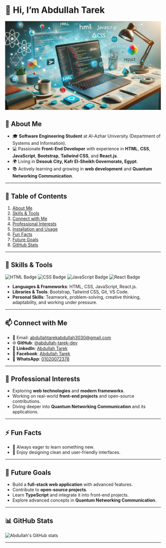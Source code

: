# 👋 Hi, I’m Abdullah Tarek

![My Photo](https://github.com/abdullah-tarek-dev/abdullah-tarek-dev/blob/main/image.jpg)

## 🌟 About Me
- 🎓 **Software Engineering Student** at Al-Azhar University (Department of Systems and Information).
- 💻 Passionate **Front-End Developer** with experience in **HTML**, **CSS**, **JavaScript**, **Bootstrap**, **Tailwind CSS**, and **React.js**.
- 🌍 Living in **Desouk City, Kafr El-Sheikh Governorate, Egypt**.
- 📚 Actively learning and growing in **web development** and **Quantum Networking Communication**.

---

## 📑 Table of Contents
1. [About Me](#-about-me)
2. [Skills & Tools](#-skills--tools)
3. [Connect with Me](#-connect-with-me)
4. [Professional Interests](#-professional-interests)
5. [Installation and Usage](#-installation-and-usage)
6. [Fun Facts](#-fun-facts)
7. [Future Goals](#-future-goals)
8. [GitHub Stats](#-github-stats)

---

## 🔧 Skills & Tools
![HTML Badge](https://img.shields.io/badge/HTML-5-orange)
![CSS Badge](https://img.shields.io/badge/CSS-3-blue)
![JavaScript Badge](https://img.shields.io/badge/JavaScript-ES6-yellow)
![React Badge](https://img.shields.io/badge/React-17-blue)

- **Languages & Frameworks**: HTML, CSS, JavaScript, React.js.
- **Libraries & Tools**: Bootstrap, Tailwind CSS, Git, VS Code.
- **Personal Skills**: Teamwork, problem-solving, creative thinking, adaptability, and working under pressure.

---

## 📫 Connect with Me
- 📧 Email: abdullahtarekabdullah3030@gmail.com
- 🌐 **GitHub**: [@abdullah-tarek-dev](https://github.com/abdullah-tarek-dev)
- 💼 **LinkedIn**: [Abdullah Tarek](https://www.linkedin.com/in/abdullah-tarek-946aa6335?utm_source=share&utm_campaign=share_via&utm_content=profile&utm_medium=android_app)
- 📘 **Facebook**: [Abdullah Tarek](https://www.facebook.com/profile.php?id=61565379813656&mibextid=ZbWKwL)
- 📱 **WhatsApp**: [01020072378](https://wa.me/01020072378)

---

## 🎯 Professional Interests
- Exploring **web technologies** and **modern frameworks**.
- Working on real-world **front-end projects** and open-source contributions.
- Diving deeper into **Quantum Networking Communication** and its applications.

---

## ⚡ Fun Facts
- 🚀 Always eager to learn something new.
- 🎨 Enjoy designing clean and user-friendly interfaces.

---

## 🚀 Future Goals
- Build a **full-stack web application** with advanced features.
- Contribute to **open-source projects**.
- Learn **TypeScript** and integrate it into front-end projects.
- Explore advanced concepts in **Quantum Networking Communication**.

---

## 📊 GitHub Stats
![Abdullah's GitHub stats](https://github-readme-stats.vercel.app/api?username=abdullah-tarek-dev&show_icons=true&theme=radical)

---


